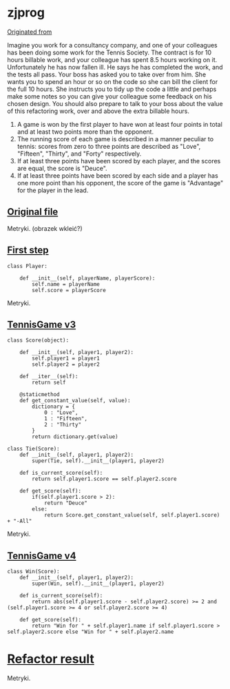 # zjprog

[Originated from](https://github.com/emilybache/Tennis-Refactoring-Kata/tree/master/python)


Imagine you work for a consultancy company, and one of your colleagues has been doing some work for the Tennis Society. The contract is for 10 hours billable work, and your colleague has spent 8.5 hours working on it. Unfortunately he has now fallen ill. He says he has completed the work, and the tests all pass. Your boss has asked you to take over from him. She wants you to spend an hour or so on the code so she can bill the client for the full 10 hours. She instructs you to tidy up the code a little and perhaps make some notes so you can give your colleague some feedback on his chosen design. You should also prepare to talk to your boss about the value of this refactoring work, over and above the extra billable hours.

1. A game is won by the first player to have won at least four points in total and at least two points more than the opponent.
2. The running score of each game is described in a manner peculiar to tennis: scores from zero to three points are described as "Love", "Fifteen", "Thirty", and "Forty" respectively.
3. If at least three points have been scored by each player, and the scores are equal, the score is "Deuce".
4. If at least three points have been scored by each side and a player has one more point than his opponent, the score of the game is "Advantage" for the player in the lead.

## [Original file](https://github.com/ksazon/tennis_kata/blob/master/tennis.py)

Metryki. (obrazek wkleić?)

## [First step](https://github.com/ksazon/tennis_kata/blob/master/tennis_v2.py)
```
class Player:

    def __init__(self, playerName, playerScore):
        self.name = playerName
        self.score = playerScore
```
Metryki.

## [TennisGame v3](https://github.com/ksazon/tennis_kata/blob/master/tennis_v3.py)
```
class Score(object):

    def __init__(self, player1, player2):
        self.player1 = player1
        self.player2 = player2

    def __iter__(self):
        return self

    @staticmethod
    def get_constant_value(self, value):
        dictionary = {
            0 : "Love",
            1 : "Fifteen",
            2 : "Thirty"
        }
        return dictionary.get(value)

class Tie(Score):
    def __init__(self, player1, player2):
        super(Tie, self).__init__(player1, player2)

    def is_current_score(self):
        return self.player1.score == self.player2.score

    def get_score(self):
        if(self.player1.score > 2):
            return "Deuce"
        else:
            return Score.get_constant_value(self, self.player1.score) + "-All"
```
Metryki.

## [TennisGame v4](https://github.com/ksazon/tennis_kata/blob/master/tennis_v4.py)

```
class Win(Score):
    def __init__(self, player1, player2):
        super(Win, self).__init__(player1, player2)

    def is_current_score(self):
        return abs(self.player1.score - self.player2.score) >= 2 and (self.player1.score >= 4 or self.player2.score >= 4)

    def get_score(self):
        return "Win for " + self.player1.name if self.player1.score > self.player2.score else "Win for " + self.player2.name
```

# [Refactor result](https://github.com/ksazon/tennis_kata/blob/master/tennis_v5.py)

Metryki. 
